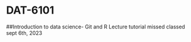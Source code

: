 # DAT-6101
##Introduction to data science- Git and R Lecture
tutorial missed classed sept 6th, 2023
